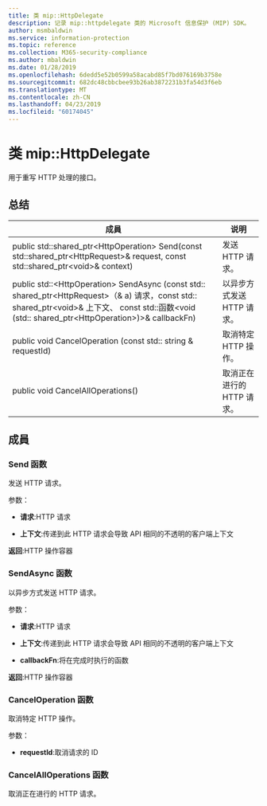 ```yaml
---
title: 类 mip::HttpDelegate
description: 记录 mip::httpdelegate 类的 Microsoft 信息保护 (MIP) SDK。
author: msmbaldwin
ms.service: information-protection
ms.topic: reference
ms.collection: M365-security-compliance
ms.author: mbaldwin
ms.date: 01/28/2019
ms.openlocfilehash: 6dedd5e52b0599a58acabd85f7bd076169b3758e
ms.sourcegitcommit: 682dc48cbbcbee93b26ab3872231b3fa54d3f6eb
ms.translationtype: MT
ms.contentlocale: zh-CN
ms.lasthandoff: 04/23/2019
ms.locfileid: "60174045"
---
```

# <a name="class-miphttpdelegate"></a>类 mip::HttpDelegate 
用于重写 HTTP 处理的接口。
  
## <a name="summary"></a>总结
 成員                        | 说明                                
--------------------------------|---------------------------------------------
public std::shared_ptr\<HttpOperation\> Send(const std::shared_ptr\<HttpRequest\>& request, const std::shared_ptr\<void\>& context)  |  发送 HTTP 请求。
public std::\<HttpOperation\> SendAsync (const std:: shared_ptr\<HttpRequest\>（& a) 请求，const std:: shared_ptr\<void\>& 上下文、 const std::函数\<void (std:: shared_ptr\<HttpOperation\>)\>& callbackFn)  |  以异步方式发送 HTTP 请求。
public void CancelOperation (const std:: string & requestId)  |  取消特定 HTTP 操作。
public void CancelAllOperations()  |  取消正在进行的 HTTP 请求。
  
## <a name="members"></a>成員
  
### <a name="send-function"></a>Send 函数
发送 HTTP 请求。

参数：  
* **请求**:HTTP 请求 


* **上下文**:传递到此 HTTP 请求会导致 API 相同的不透明的客户端上下文



  
**返回**:HTTP 操作容器
  
### <a name="sendasync-function"></a>SendAsync 函数
以异步方式发送 HTTP 请求。

参数：  
* **请求**:HTTP 请求 


* **上下文**:传递到此 HTTP 请求会导致 API 相同的不透明的客户端上下文 


* **callbackFn**:将在完成时执行的函数



  
**返回**:HTTP 操作容器
  
### <a name="canceloperation-function"></a>CancelOperation 函数
取消特定 HTTP 操作。

参数：  
* **requestId**:取消请求的 ID


  
### <a name="cancelalloperations-function"></a>CancelAllOperations 函数
取消正在进行的 HTTP 请求。